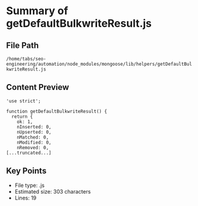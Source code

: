 # Summary of getDefaultBulkwriteResult.js
  
## File Path
`/home/tabs/seo-engineering/automation/node_modules/mongoose/lib/helpers/getDefaultBulkwriteResult.js`

## Content Preview
```
'use strict';

function getDefaultBulkwriteResult() {
  return {
    ok: 1,
    nInserted: 0,
    nUpserted: 0,
    nMatched: 0,
    nModified: 0,
    nRemoved: 0,
[...truncated...]
```

## Key Points
- File type: .js
- Estimated size: 303 characters
- Lines: 19
